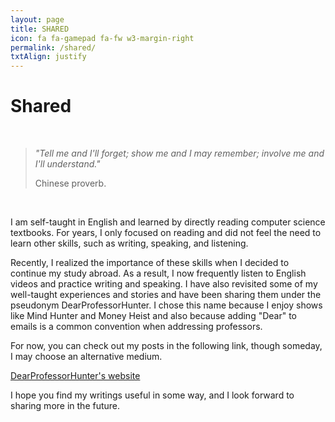 ```yaml
---
layout: page
title: SHARED
icon: fa fa-gamepad fa-fw w3-margin-right
permalink: /shared/
txtAlign: justify
---
```



# Shared

  </br>
  <blockquote class="w3-panel w3-leftbar w3-light-grey">
    <p class="w3-large"><i>"Tell me and I'll forget; show me and I may remember; involve me and I'll understand."</i></p>
    <p>Chinese proverb.</p>
  </blockquote> 
  </br>


I am self-taught in English and learned by directly reading computer science textbooks. For years, I only focused on reading and did not feel the need to learn other skills, such as writing, speaking, and listening. 

Recently, I realized the importance of these skills when I decided to continue my study abroad. As a result, I now frequently listen to English videos and practice writing and speaking. I have also revisited some of my well-taught experiences and stories and have been sharing them under the pseudonym DearProfessorHunter. I chose this name because I enjoy shows like Mind Hunter and Money Heist and also because adding "Dear" to emails is a common convention when addressing professors.

For now, you can check out my posts in the following link, though someday, I may choose an alternative medium.

[DearProfessorHunter's website](https://dearprofessorhunter.notion.site/dearprofessorhunter/Home-cd5bc9dd95bb4eebb0466452e17658f1)

I hope you find my writings useful in some way, and I look forward to sharing more in the future.
